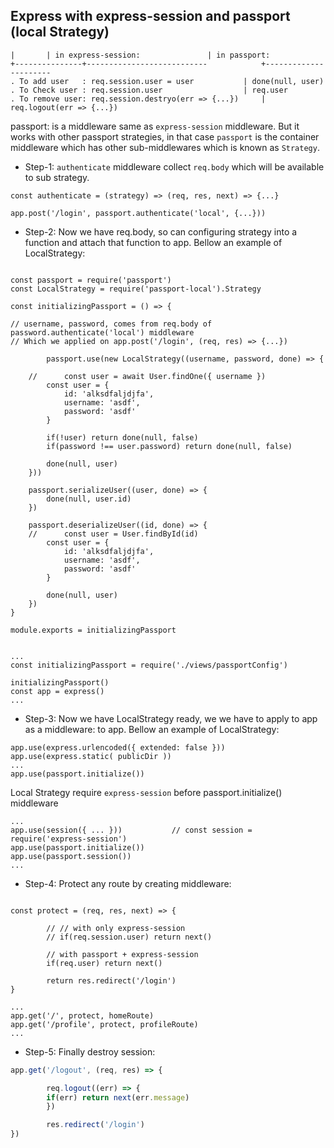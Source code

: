 ## Express with express-session and passport (local Strategy)

```
| 		| in express-session: 		        | in passport: 	
+---------------+--------------------------- 	        +----------------------
. To add user 	: req.session.user = user 	        | done(null, user) 
. To Check user : req.session.user        	        | req.user 
. To remove user: req.session.destryo(err => {...})     | req.logout(err => {...}) 

```


passport: 
is a middleware same as `express-session` middleware.
But it works with other passport strategies, in that case `passport` is the container
middleware which has other sub-middlewares which is known as `Strategy`.


- Step-1:  `authenticate` middleware collect `req.body` which will be available to sub strategy. 

```
const authenticate = (strategy) => (req, res, next) => {...}

app.post('/login', passport.authenticate('local', {...}))
```



- Step-2:  Now we have req.body, so can configuring strategy into a function and attach that function
to app. Bellow an example of LocalStrategy:

``` /passportConfig.js:

const passport = require('passport') 
const LocalStrategy = require('passport-local').Strategy

const initializingPassport = () => { 

// username, password, comes from req.body of password.authenticate('local') middleware
// Which we applied on app.post('/login', (req, res) => {...}) 

        passport.use(new LocalStrategy((username, password, done) => { 

	//      const user = await User.findOne({ username }) 
		const user = {
			id: 'alksdfaljdjfa', 	
			username: 'asdf',
			password: 'asdf' 
		} 

		if(!user) return done(null, false) 
		if(password !== user.password) return done(null, false) 

		done(null, user) 
	})) 

	passport.serializeUser((user, done) => { 
		done(null, user.id)
	})
 	
	passport.deserializeUser((id, done) => {
	//      const user = User.findById(id)
		const user = { 
			id: 'alksdfaljdjfa',
			username: 'asdf',
			password: 'asdf'
		}

		done(null, user) 
	})
} 

module.exports = initializingPassport 	
```



``` /app.js:		

...	
const initializingPassport = require('./views/passportConfig') 

initializingPassport()
const app = express()
...
```



- Step-3:  Now we have LocalStrategy ready, we we have to apply to app as a middleware: to app. Bellow an example of LocalStrategy: 

``` /app.js:	
app.use(express.urlencoded({ extended: false })) 
app.use(express.static( publicDir )) 		
...	
app.use(passport.initialize())
```


Local Strategy require `express-session` before passport.initialize() middleware 	

``` /app.js:	
...	
app.use(session({ ... })) 	        // const session = require('express-session')
app.use(passport.initialize())
app.use(passport.session()) 
...
```


- Step-4:  Protect any route by creating middleware:

``` /controllers/autoController.js:	

const protect = (req, res, next) => {

        // // with only express-session 
        // if(req.session.user) return next() 

        // with passport + express-session 
        if(req.user) return next() 

        return res.redirect('/login') 
} 
```


``` /app.js: 	
...
app.get('/', protect, homeRoute) 
app.get('/profile', protect, profileRoute)
...
```


- Step-5:  Finally destroy session: 


``` /app.js
app.get('/logout', (req, res) => { 

        req.logout((err) => {
        if(err) return next(err.message) 
        })

        res.redirect('/login') 
}) 

